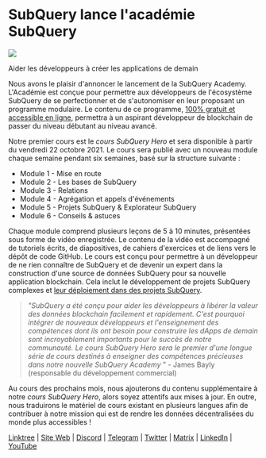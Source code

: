 # SubQuery lance l'académie SubQuery

![](https://miro.medium.com/max/700/1*5zmCSCrmqL2gGE-BP_6rDQ.png)

Aider les développeurs à créer les applications de demain

Nous avons le plaisir d'annoncer le lancement de la SubQuery Academy. L'Académie est conçue pour permettre aux développeurs de l'écosystème SubQuery de se perfectionner et de s'autonomiser en leur proposant un programme modulaire. Le contenu de ce programme, [100% gratuit et accessible en ligne](https://doc.subquery.network/), permettra à un aspirant développeur de blockchain de passer du niveau débutant au niveau avancé.

Notre premier cours est le  *cours SubQuery Hero* et sera disponible à partir du vendredi 22 octobre 2021. Le cours sera publié avec un nouveau module chaque semaine pendant six semaines, basé sur la structure suivante :

-   Module 1 - Mise en route
-   Module 2 - Les bases de SubQuery
-   Module 3 - Relations
-   Module 4 - Agrégation et appels d'événements
-   Module 5 - Projets SubQuery & Explorateur SubQuery
-   Module 6 - Conseils & astuces

Chaque module comprend plusieurs leçons de 5 à 10 minutes, présentées sous forme de vidéo enregistrée. Le contenu de la vidéo est accompagné de tutoriels écrits, de diapositives, de cahiers d'exercices et de liens vers le dépôt de code GitHub. Le cours est conçu pour permettre à un développeur de ne rien connaître de SubQuery et de devenir un expert dans la construction d'une source de données SubQuery pour sa nouvelle application blockchain. Cela inclut le développement de projets SubQuery complexes et [leur déploiement dans des projets SubQuery](https://project.subquery.network/).
> *"SubQuery a été conçu pour aider les développeurs à libérer la valeur des données blockchain facilement et rapidement. C'est pourquoi intégrer de nouveaux développeurs et l'enseignement des compétences dont ils ont besoin pour construire les dApps de demain sont incroyablement importants pour le succès de notre communauté. Le cours SubQuery Hero sera le premier d'une longue série de cours destinés à enseigner des compétences précieuses dans notre nouvelle SubQuery Academy* " - James Bayly (responsable du développement commercial)

Au cours des prochains mois, nous ajouterons du contenu supplémentaire à notre *cours SubQuery Hero*, alors soyez attentifs aux mises à jour. En outre, nous traduirons le matériel de cours existant en plusieurs langues afin de contribuer à notre mission qui est de rendre les données décentralisées du monde plus accessibles !

[Linktree](https://linktr.ee/subquerynetwork) | [Site Web](https://subquery.network/) | [Discord](https://discord.com/invite/78zg8aBSMG) | [Telegram](https://t.me/subquerynetwork) | [Twitter](https://twitter.com/subquerynetwork) | [Matrix](https://matrix.to/#/#subquery:matrix.org) | [LinkedIn](https://www.linkedin.com/company/subquery) | [YouTube](https://www.youtube.com/channel/UCi1a6NUUjegcLHDFLr7CqLw)
